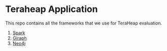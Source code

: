 # Teraheap Application

This repo contains all the frameworks that we use for TeraHeap
evaluation.
1. [Spark](./spark/)
2. [Giraph](./giraph)
3. [Neo4j](./neo4j)
